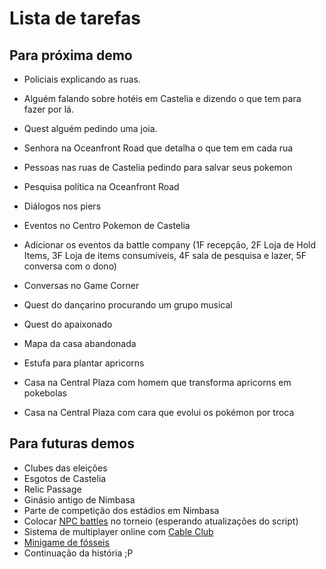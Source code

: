 # Lista de tarefas

## Para próxima demo

* Policiais explicando as ruas.
* Alguém falando sobre hotéis em Castelia e dizendo o que tem para fazer por lá.
* Quest alguém pedindo uma joia.

* Senhora na Oceanfront Road que detalha o que tem em cada rua
* Pessoas nas ruas de Castelia pedindo para salvar seus pokemon
* Pesquisa política na Oceanfront Road
* Diálogos nos piers
* Eventos no Centro Pokemon de Castelia
* Adicionar os eventos da battle company (1F recepção, 2F Loja de Hold Items, 3F Loja de items consumíveis, 4F sala de pesquisa e lazer, 5F conversa com o dono)
* Conversas no Game Corner
* Quest do dançarino procurando um grupo musical
* Quest do apaixonado
* Mapa da casa abandonada
* Estufa para plantar apricorns
* Casa na Central Plaza com homem que transforma apricorns em pokebolas
* Casa na Central Plaza com cara que evolui os pokémon por troca

## Para futuras demos

* Clubes das eleições
* Esgotos de Castelia
* Relic Passage
* Ginásio antigo de Nimbasa
* Parte de competição dos estádios em Nimbasa
* Colocar [NPC battles](https://reliccastle.com/resources/321/) no torneio (esperando atualizações do script)
* Sistema de multiplayer online com [Cable Club](https://reliccastle.com/resources/640/)
* [Minigame de fósseis](https://essentialsdocs.fandom.com/wiki/Mining_mini-game)
* Continuação da história ;P
